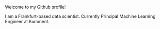 Welcome to my Github profile!

I am a Frankfurt-based data scientist. Currently Principal Machine Learning Engineer at Komment.
